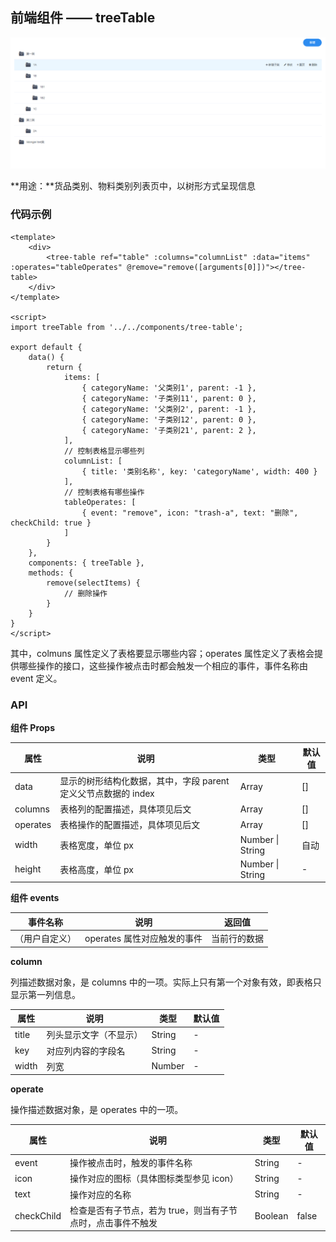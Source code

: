 ## 前端组件 —— treeTable

![](../media/component-tree-table.png)

**用途：**货品类别、物料类别列表页中，以树形方式呈现信息

### 代码示例

```vue
<template>
    <div>
        <tree-table ref="table" :columns="columnList" :data="items" :operates="tableOperates" @remove="remove([arguments[0]])"></tree-table>
    </div>
</template>

<script>
import treeTable from '../../components/tree-table';

export default {
    data() {
        return {
            items: [
                { categoryName: '父类别1', parent: -1 },
                { categoryName: '子类别11', parent: 0 },
                { categoryName: '父类别2', parent: -1 },
                { categoryName: '子类别12', parent: 0 },
                { categoryName: '子类别21', parent: 2 },
            ],
            // 控制表格显示哪些列
            columnList: [
                { title: '类别名称', key: 'categoryName', width: 400 }
            ],
            // 控制表格有哪些操作
            tableOperates: [
                { event: "remove", icon: "trash-a", text: "删除", checkChild: true }
            ]
        }
    },
    components: { treeTable },
    methods: {
        remove(selectItems) {
            // 删除操作
        }
    }
}
</script>
```

其中，colmuns 属性定义了表格要显示哪些内容；operates 属性定义了表格会提供哪些操作的接口，这些操作被点击时都会触发一个相应的事件，事件名称由 event 定义。

### API

**组件 Props**

| 属性       | 说明                                     | 类型               | 默认值  |
| -------- | -------------------------------------- | ---------------- | ---- |
| data     | 显示的树形结构化数据，其中，字段 parent 定义父节点数据的 index | Array            | []   |
| columns  | 表格列的配置描述，具体项见后文                        | Array            | []   |
| operates | 表格操作的配置描述，具体项见后文                       | Array            | []   |
| width    | 表格宽度，单位 px                             | Number \| String | 自动   |
| height   | 表格高度，单位 px                             | Number \| String | -    |

**组件 events**

| 事件名称    | 说明                 | 返回值    |
| ------- | ------------------ | ------ |
| （用户自定义） | operates 属性对应触发的事件 | 当前行的数据 |

**column**

列描述数据对象，是 columns 中的一项。实际上只有第一个对象有效，即表格只显示第一列信息。

| 属性    | 说明          | 类型     | 默认值  |
| ----- | ----------- | ------ | ---- |
| title | 列头显示文字（不显示） | String | -    |
| key   | 对应列内容的字段名   | String | -    |
| width | 列宽          | Number | -    |

**operate**

操作描述数据对象，是 operates 中的一项。

| 属性         | 说明                               | 类型      | 默认值   |
| ---------- | -------------------------------- | ------- | ----- |
| event      | 操作被点击时，触发的事件名称                   | String  | -     |
| icon       | 操作对应的图标（具体图标类型参见 icon）           | String  | -     |
| text       | 操作对应的名称                          | String  | -     |
| checkChild | 检查是否有子节点，若为 true，则当有子节点时，点击事件不触发 | Boolean | false |